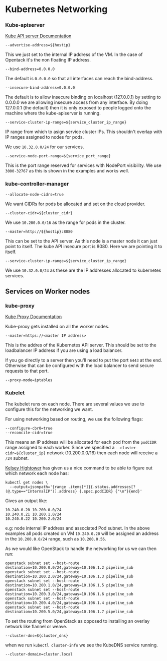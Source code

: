 # Kubernetes Networking

### Kube-apiserver
[Kube API server Documentation](http://kubernetes.io/docs/admin/kube-apiserver/)

```
--advertise-address=${hostip}
```
This we just set to the internal IP address of the VM.  In the case of Opentack it's the non floating IP address. 
 
```
--bind-address=0.0.0.0
```
The default is ```0.0.0.0``` so that all interfaces can reach the bind-address. 

```
--insecure-bind-address=0.0.0.0
```

The default is to allow insecure binding on localhost (127.0.0.1) by setting to 0.0.0.0 we are allowing insecure access from any interface.  By doing 127.0.0.1 (the default) then it is only exposed to people logged onto the machine where the kube-apiserver is running.

```
--service-cluster-ip-range=${service_cluster_ip_range}
```
IP range from which to asign service cluster IPs.  This shouldn't overlap with IP ranges assigned to nodes for pods.  

We use ```10.32.0.0/24``` for our services.  

```
--service-node-port-range=${service_port_range}
```
This is the port range reserved for services with NodePort visibility.  We use ```3000-32767``` as this is shown in the examples and works well. 

### kube-controller-manager

```
--allocate-node-cidrs=true
```
We want CIDRs for pods be allocated and set on the cloud provider.  

```
--cluster-cidr=${cluster_cidr}
```
We use ```10.200.0.0/16``` as the range for pods in the cluster. 

```
--master=http://${hostip}:8080
```
This can be set to the API server.  As this node is a master node it can just point to itself.  The kube API insecure port is 8080.  Here we are pointing it to itself. 

```
--service-cluster-ip-range=${service_cluster_ip_range}
```
We use ```10.32.0.0/24``` as these are the IP addresses allocated to kubernetes services. 



## Services on Worker nodes

### kube-proxy
[Kube Proxy Documentation](http://kubernetes.io/docs/admin/kube-proxy/)

Kube-proxy gets installed on all the worker nodes. 

```
--master=https://<master IP address>
```
This is the addres of the Kubernetes API server. This should be set to the loadbalancer IP address if you are using a load balancer. 

If you go directly to a server then you'll need to put the port ```6443``` at the end.  Otherwise that can be configured with the load balancer to send secure requests to that port. 

```
--proxy-mode=iptables
```

### Kubelet
The kubelet runs on each node.  There are several values we use to configure this for the networking we want. 

For using networking based on routing, we use the following flags: 

```
--configure-cbr0=true
--reconcile-cidr=true
```

This means an IP address will be allocated for each pod from the ```podCIDR``` range assigned to each worker.  Since we specified a ```--cluster-cidr=${cluster_ip}``` network (10.200.0.0/16) then each node will receive a ```/24``` subnet. 

[Kelsey Hightower]( https://twitter.com/kelseyhightower) has given us a nice command to be able to figure out which network each node has: 

```
kubectl get nodes \
  --output=jsonpath='{range .items[*]}{.status.addresses[?(@.type=="InternalIP")].address} {.spec.podCIDR} {"\n"}{end}'
```
Gives an output like: 

```
10.240.0.20 10.200.0.0/24 
10.240.0.21 10.200.1.0/24 
10.240.0.22 10.200.2.0/24 
```
e.g: node internal IP address and associated Pod subnet.  In the above examples all pods created on VM ```10.240.0.20``` will be assigned an address in the ```10.200.0.0/24``` range, such as ```10.200.0.56```. 


As we would like OpenStack to handle the networking for us we can then run: 

```
openstack subnet set --host-route destination=10.200.0.0/24,gateway=10.106.1.2 pipeline_sub
openstack subnet set --host-route destination=10.200.2.0/24,gateway=10.106.1.3 pipeline_sub
openstack subnet set --host-route destination=10.200.1.0/24,gateway=10.106.1.5 pipeline_sub
openstack subnet set --host-route destination=10.200.3.0/24,gateway=10.106.1.6 pipeline_sub
openstack subnet set --host-route destination=10.200.4.0/24,gateway=10.106.1.4 pipeline_sub
openstack subnet set --host-route destination=10.200.5.0/24,gateway=10.106.1.7 pipeline_sub
```
To set the routing from OpenStack as opposed to installing an overlay network like flannel or weave. 

```
--cluster-dns=${cluster_dns}
```
when we run ```kubectl cluster-info``` we see the KubeDNS service running. 

```
--cluster-domain=cluster.local
```


